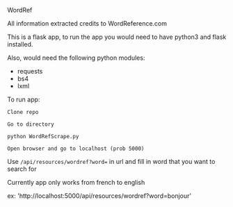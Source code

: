 WordRef


All information extracted credits to WordReference.com

This is a flask app, to run the app you would need to have python3 and flask installed.

Also, would need the following python modules:

- requests
- bs4
- lxml

To run app: 
    
    Clone repo
    
    Go to directory 
    
    python WordRefScrape.py
    
    Open browser and go to localhost (prob 5000)
    

Use `/api/resources/wordref?word=` in url and fill in word that you want to search for

Currently app only works from french to english


ex: 'http://localhost:5000/api/resources/wordref?word=bonjour'

